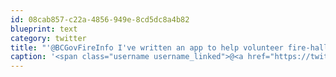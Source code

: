 ```yaml
---
id: 08cab857-c22a-4856-949e-8cd5dc8a4b82
blueprint: text
category: twitter
title: "'@BCGovFireInfo I've written an app to help volunteer fire-halls respond to calls. Currently in beta and free.  rspndr.me"
caption: '<span class="username username_linked">@<a href="https://twitter.com/BCGovFireInfo" title="BC Wildfire Service">BCGovFireInfo</a></span> I''ve written an app to help volunteer fire-halls respond to calls. Currently in beta and free.  <a href="http://rspndr.me" title="http://rspndr.me" class="link link_untco">rspndr.me</a>'
---
```

